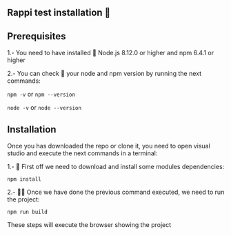 ## Rappi test installation 🚀

## Prerequisites

1.- You need to have installed 📗 Node.js 8.12.0 or higher and npm 6.4.1 or higher

2.- You can check 🔎 your node and npm version by running the next commands:

``` npm -v ```
or
``` npm --version ```


``` node -v ```
or
``` node --version ```


## Installation

Once you has downloaded the repo or clone it, you need to open visual studio and execute the next commands in a terminal:

1.- 💽 First off we need to download and install some modules dependencies:

```npm install```

2.- 👨‍💻 Once we have done the previous command executed, we need to run the project:

```npm run build```

These steps will execute the browser showing the project